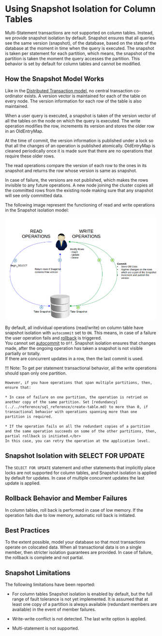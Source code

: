 # Using Snapshot Isolation for Column Tables

Multi-Statement transactions are not supported on column tables. Instead, we provide snapshot isolation by default. Snapshot ensures that all queries see the same version (snapshot), of the database, based on the state of the database at the moment in time when the query is executed. The snapshot is taken per statement for each partition, which means, the snapshot of the partition is taken the moment the query accesses the partition. This behavior is set by default for column tables and cannot be modified.

## How the Snapshot Model Works

Like in the [Distributed Transaction model](using_transactions_row.md), no central transaction co-ordinator exists. A version vector is maintained for each of the table on every node. The version information for each row of the table is also maintained. 

When a user query is executed, a snapshot is taken of the version vector of all the tables on the node on which the query is executed. The write operation modifies the row, increments its version and stores the older row in an OldEntryMap. 

At the time of commit, the version information is published under a lock so that all the changes of an operation is published atomically. OldEntryMap is cleaned periodically once it is made sure that there are no operations that require these older rows.

The read operations compare the version of each row to the ones in its snapshot and returns the row whose version is same as snapshot.

In case of failure, the versions are not published, which makes the rows invisible to any future operations. A new node joining the cluster copies all the committed rows from the existing node making sure that any snapshot will see only committed data.

The following image represent the functioning of read and write operations in the Snapshot isolation model:

![Snapshot Isolation](../../Images/snapshot_isolation.png)

By default, all individual operations (read/write) on column table have snapshot isolation with `autocommit` set to `ON`. This means, in case of a failure the user operation fails and [rollback](../../reference/interactive_commands/rollback.md) is triggered. </br>
You cannot set [autocommit](../../reference/interactive_commands/autocommit.md) to `Off`. Snapshot isolation ensures that changes made, after the ongoing operation has taken a snapshot is not visible partially or totally.</br>
If there are concurrent updates in a row, then the last commit is used.

!!! Note:
	To get per statement transactional behavior, all the write operations should span only one partition.

	However, if you have operations that span multiple partitions, then, ensure that:

	* In case of failure on one partition, the operation is retried on another copy of the same partition. Set [redundancy](../../reference/sql_reference/create-table.md) to more than 0, if transactional behavior with operations spanning more than one partition is required.

	* If the operation fails on all the redundant copies of a partition and the same operation succeeds on some of the other partitions, then, partial rollback is initiated.</br>
	In this case, you can retry the operation at the application level.
    

## Snapshot Isolation with SELECT FOR UPDATE

The `SELECT FOR UPDATE` statement and other statements that implicitly place locks are not supported for column tables, and Snapshot isolation is applied by default for updates. In case of multiple concurrent updates the last update is applied.

## Rollback Behavior and Member Failures

In column tables, roll back is performed in case of low memory. If the operation fails due to low memory, automatic roll back is initiated.

## Best Practices

To the extent possible, model your database so that most transactions operate on colocated data. When all transactional data is on a single member, then stricter isolation guarantees are provided. In case of failure, the rollback is complete and not partial.

## Snapshot Limitations

The following limitations have been reported:

- For column tables Snapshot isolation is enabled by default, but the full range of fault tolerance is not yet implemented. It is assumed that at least one copy of a partition is always available (redundant members are available) in the event of member failures.

- Write-write conflict is not detected. The last write option is applied.

- Multi-statement is not supported.
